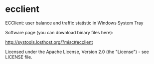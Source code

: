 # ecclient

ECClient: user balance and traffic statistic in Windows System Tray

Software page (you can download binary files here):

http://systools.losthost.org/?misc#ecclient

Licensed under the Apache License, Version 2.0 (the "License") - see LICENSE file.

